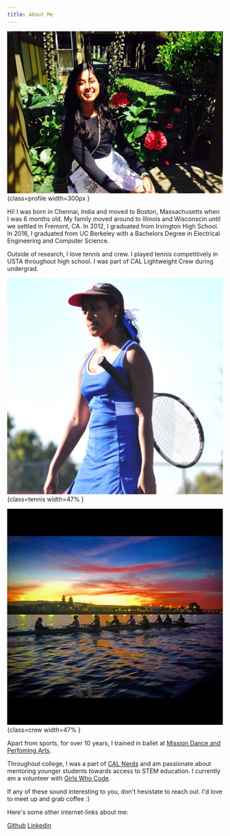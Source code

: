 ```yaml
---
title: About Me
---
```



![](img/about_me.jpg "Me."){class=profile width=300px }

Hi! I was born in Chennai, India and moved to Boston, Massachusetts when I was 6 months old. My family moved around to Illinois and Wisconscin until we settled in Fremont, CA. In 2012, I graduated from Irvington High School. In 2016, I graduated from UC Berkeley with a Bachelors Degree in Electrical Engineering and Computer Science.

Outside of research, I love tennis and crew. I played tennis competitively in USTA throughout high school. I was part of CAL Lightweight Crew during undergrad.

![](img/tennis.jpg "Tennis."){class=tennis width=47% }

![](img/crew_2.jpg "Crew."){class=crew width=47% }

Apart from sports, for over 10 years, I trained in ballet at [Mission Dance and Perfoming Arts](http://missiondancefremont.com).

Throughout college, I was a part of [CAL Nerds](http://calnerds.berkeley.edu) and am passionate about mentoring younger students towards access to STEM education. I currently am a volunteer with [Girls Who Code](https://girlswhocode.com).

If any of these sound interesting to you, don't hesistate to reach out. I'd love to meet up and grab coffee :)

Here's some other internet-links about me:

[Github](https://github.com/AparnaDhinakaran)
[Linkedin](https://www.linkedin.com/in/aparnadhinakaran)

